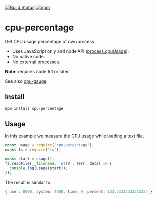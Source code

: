 [![Build Status](https://travis-ci.org/dotchev/cpu-percentage.svg?branch=master)](https://travis-ci.org/dotchev/cpu-percentage)
[![npm](https://img.shields.io/npm/v/cpu-percentage.svg)](https://www.npmjs.com/package/cpu-percentage)


# cpu-percentage
Get CPU usage percentage of own process

* Uses JavaScript only and node API ([process.cpuUsage](https://nodejs.org/api/process.html#process_process_cpuusage_previousvalue)). 
* No native code.
* No external processes.

**Note:** requires node 6.1 or later.

See also [cpu-gauge](https://github.com/dotchev/cpu-gauge).

## Install

```sh
npm install cpu-percentage
```

## Usage

In this example we measure the CPU usage while loading a text file.

```js
const usage = require('cpu-percentage');
const fs = require('fs');

const start = usage();
fs.readFile(__filename, 'utf8', (err, data) => {
  console.log(usage(start));
});
```

The result is similar to

```js
{ user: 8000, system: 4000, time: 9, percent: 133.33333333333334 }
```
